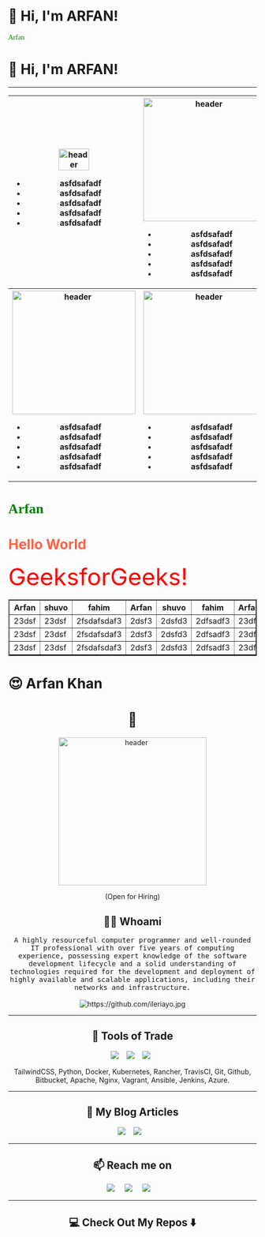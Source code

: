 # 👋 Hi, I'm ARFAN!
<!--
**Ileriayo/ileriayo** is a ✨ _special_ ✨ repository because its `README.md` (this file) appears on your GitHub profile.
--->  
<font face="Verdana" color="green" weight="700">Arfan</font>
<h1>👋 Hi, I'm ARFAN!</h1><hr>

<table>
    <tr>
        <th>
            <img width="50%"
                src="https://user-images.githubusercontent.com/58082952/141611230-f1ec133e-9144-4ee6-9c91-48ca5a95f745.jpg"
                alt="header" />
                <ul>
                    <li>asfdsafadf</li>
                    <li>asfdsafadf</li>
                    <li>asfdsafadf</li>
                    <li>asfdsafadf</li>
                    <li>asfdsafadf</li>
                </ul>
        </th>
        <th>
            <img width="250"
                src="https://user-images.githubusercontent.com/58082952/141611230-f1ec133e-9144-4ee6-9c91-48ca5a95f745.jpg"
                alt="header" />
                <ul>
                    <li>asfdsafadf</li>
                    <li>asfdsafadf</li>
                    <li>asfdsafadf</li>
                    <li>asfdsafadf</li>
                    <li>asfdsafadf</li>
                </ul>
        </th>
        <td>
            <img width="250"
                src="https://user-images.githubusercontent.com/58082952/141611230-f1ec133e-9144-4ee6-9c91-48ca5a95f745.jpg"
                alt="header" />
                <ul>
                    <li>asfdsafadf</li>
                    <li>asfdsafadf</li>
                    <li>asfdsafadf</li>
                    <li>asfdsafadf</li>
                    <li>asfdsafadf</li>
                </ul>
        </td>
        <td>
            <img width="250"
                src="https://user-images.githubusercontent.com/58082952/141611230-f1ec133e-9144-4ee6-9c91-48ca5a95f745.jpg"
                alt="header" />
                <ul>
                    <li>asfdsafadf</li>
                    <li>asfdsafadf</li>
                    <li>asfdsafadf</li>
                    <li>asfdsafadf</li>
                    <li>asfdsafadf</li>
                </ul>
        </td>
    </tr>
    <tr>
        <th>
            <img width="250"
                src="https://user-images.githubusercontent.com/58082952/141611230-f1ec133e-9144-4ee6-9c91-48ca5a95f745.jpg"
                alt="header" />
                <ul>
                    <li>asfdsafadf</li>
                    <li>asfdsafadf</li>
                    <li>asfdsafadf</li>
                    <li>asfdsafadf</li>
                    <li>asfdsafadf</li>
                </ul>
        </th>
        <th>
            <img width="250"
                src="https://user-images.githubusercontent.com/58082952/141611230-f1ec133e-9144-4ee6-9c91-48ca5a95f745.jpg"
                alt="header" />
                <ul>
                    <li>asfdsafadf</li>
                    <li>asfdsafadf</li>
                    <li>asfdsafadf</li>
                    <li>asfdsafadf</li>
                    <li>asfdsafadf</li>
                </ul>
        </th>
        <td>
            <img width="250"
                src="https://user-images.githubusercontent.com/58082952/141611230-f1ec133e-9144-4ee6-9c91-48ca5a95f745.jpg"
                alt="header" />
                <ul>
                    <li>asfdsafadf</li>
                    <li>asfdsafadf</li>
                    <li>asfdsafadf</li>
                    <li>asfdsafadf</li>
                    <li>asfdsafadf</li>
                </ul>
        </td>
        <td>
            <img width="250"
                src="https://user-images.githubusercontent.com/58082952/141611230-f1ec133e-9144-4ee6-9c91-48ca5a95f745.jpg"
                alt="header" />
                <ul>
                    <li>asfdsafadf</li>
                    <li>asfdsafadf</li>
                    <li>asfdsafadf</li>
                    <li>asfdsafadf</li>
                    <li>asfdsafadf</li>
                </ul>
        </td>
    </tr>
</table>
<h1><font  face = "Verdana" color="green"  weight="700">Arfan</font></h1>
<h1 style="color:Tomato;">Hello World</h1>
<font size="66" color="red">
            GeeksforGeeks!
        </font>
<table border="2" width="720">
  <thead>
    <tr>
      <th width="200">Arfan</th>
      <th>shuvo</th>
      <th>fahim</th>
      <th>Arfan</th>
      <th>shuvo</th>
      <th>fahim</th>
      <th>Arfan</th>
      <th>shuvo</th>
      <th>fahim</th>
    </tr>
  </thead>
  <tbody>
    <tr>
      <td>23dsf</td>
      <td>23dsf</td>
      <td>2fsdafsdaf3</td>
      <td>2dsf3</td>
      <td>2dsfd3</td>
      <td>2dfsadf3</td>
      <td>23df</td>
      <td>2dsfdsf3</td>
      <td>2dsf3</td>
    </tr>
      <tr>
      <td>23dsf</td>
      <td>23dsf</td>
      <td>2fsdafsdaf3</td>
      <td>2dsf3</td>
      <td>2dsfd3</td>
      <td>2dfsadf3</td>
      <td>23df</td>
      <td>2dsfdsf3</td>
      <td>2dsf3</td>
    </tr>
      <tr>
      <td>23dsf</td>
      <td>23dsf</td>
      <td>2fsdafsdaf3</td>
      <td>2dsf3</td>
      <td>2dsfd3</td>
      <td>2dfsadf3</td>
      <td>23df</td>
      <td>2dsfdsf3</td>
      <td>2dsf3</td>
    </tr>
  </tbody>
</table>
<h1 color="red"> 😍 Arfan Khan</h1>
<h1 align="center"> 👋 </h1>
<div align="center">
  
   <img src="https://user-images.githubusercontent.com/58082952/141611230-f1ec133e-9144-4ee6-9c91-48ca5a95f745.jpg" width="300" alt="header"/>
</div>
<p align="center"> (Open for Hiring)</p>

<h2 align="center"> 👨‍💻 Whoami</h2>
<p align="center">
  <samp>A highly resourceful computer programmer and well-rounded IT professional with over five years of computing experience, possessing expert knowledge of the software development lifecycle and a solid understanding of technologies required for the development and deployment of highly available and scalable applications, including their networks and infrastructure.
  </samp>
  <br> <br>
  <img src="https://komarev.com/ghpvc/?username=ileriayo" alt="https://github.com/ileriayo.jpg" />
</p>

<hr>

<h2 align="center"> 🔭 Tools of Trade</h2>
<p align="center">
  <img src="https://img.shields.io/badge/node.js%20-%2343853D.svg?&style=for-the-badge&logo=node.js&logoColor=white" />&nbsp;&nbsp;&nbsp;
  <img src="https://img.shields.io/badge/react%20-%2300D9FF.svg?&style=for-the-badge&logo=react&logoColor=white" />&nbsp;&nbsp;&nbsp;
  <img src="https://img.shields.io/badge/tailwind-css%20-%231572B6.svg?&style=for-the-badge&logo=tailwind-css&logoColor=white" />&nbsp;&nbsp;
</p>
<p align="center">TailwindCSS, Python, Docker, Kubernetes, Rancher, TravisCI, Git, Github, Bitbucket, Apache, Nginx, Vagrant, Ansible, Jenkins, Azure.</p>

<hr>

<h2 align="center">💬 My Blog Articles</h2>
<p align="center" align='right'>
  <a target="_blank"href="https://dev.to/ileriayo"><img src="https://img.shields.io/badge/dev.to-%2312100E.svg?&style=for-the-badge&logo=dev.to&logoColor=white" /></a>&nbsp;&nbsp;&nbsp;
  <a target="_blank"href="https://medium.com/@ileriayoadebiyi"><img src="https://img.shields.io/badge/Medium%20-%231572B6.svg?&style=for-the-badge&logo=medium&logoColor=white" /></a>&nbsp;&nbsp;&nbsp;
</p>

<hr>

<h2  align="center">📫 Reach me on</h2>
<p align="center">
  <a target="_blank"href="https://www.linkedin.com/in/ileriayo-adebiyi-0328b1101/"><img src="https://img.shields.io/badge/linkedin-%230077B5.svg?&style=for-the-badge&logo=linkedin&logoColor=white" /></a>&nbsp;&nbsp;&nbsp;&nbsp;
  <a target="_blank"href="https://twitter.com/ileriayooo"><img src="https://img.shields.io/badge/twitter-%231DA1F2.svg?&style=for-the-badge&logo=twitter&logoColor=white" /></a>&nbsp;&nbsp;&nbsp;&nbsp;
  <a href="mailto:ileriayoadebiyi@gmail.com?subject=Hello%20Ileri,%20From%20Github"><img src="https://img.shields.io/badge/gmail-%23D14836.svg?&style=for-the-badge&logo=gmail&logoColor=white" /></a>&nbsp;&nbsp;&nbsp;&nbsp;
</p>

<hr>

<h2  align="center">💻 Check Out My Repos ⬇️ </h2>

